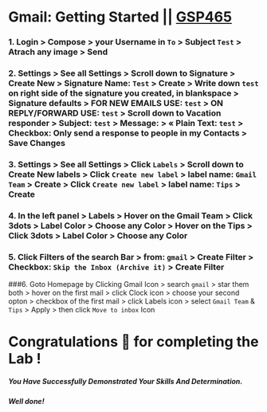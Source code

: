 # Gmail: Getting Started || [GSP465](https://www.cloudskillsboost.google/course_templates/676/labs/476311)

### 1. Login > Compose > your Username in `To` > Subject `Test` > Atrach any image > Send

### 2. Settings > See all Settings > Scroll down to Signature > Create New > Signature Name: `Test` > Create > Write down `test` on right side of the signature you created, in blankspace > Signature defaults > FOR NEW EMAILS USE: `test` > ON REPLY/FORWARD USE: `test` > Scroll down to Vacation responder > Subject:	`test` > Message:	> « Plain Text: `test` > Checkbox: Only send a response to people in my Contacts > Save Changes

### 3. Settings > See all Settings > Click `Labels` > Scroll down to Create New labels > Click `Create new label` > label name: `Gmail Team` > Create > Click `Create new label` > label name: `Tips` > Create

### 4. In the left panel > Labels > Hover on the Gmail Team > Click 3dots > Label Color > Choose any Color > Hover on the Tips > Click 3dots > Label Color > Choose any Color

### 5. Click Filters of the search Bar > from: `gmail` > Create Filter > Checkbox: `Skip the Inbox (Archive it)` > Create Filter

###6. Goto Homepage by Clicking Gmail Icon > search `gmail` > star them both > hover on the first mail > click Clock icon > choose your second opton > checkbox of the first mail > click Labels icon > select `Gmail Team` & `Tips` > Apply > then click `Move to inbox` Icon

# Congratulations 🎉 for completing the Lab !

##### *You Have Successfully Demonstrated Your Skills And Determination.*

#### *Well done!*
